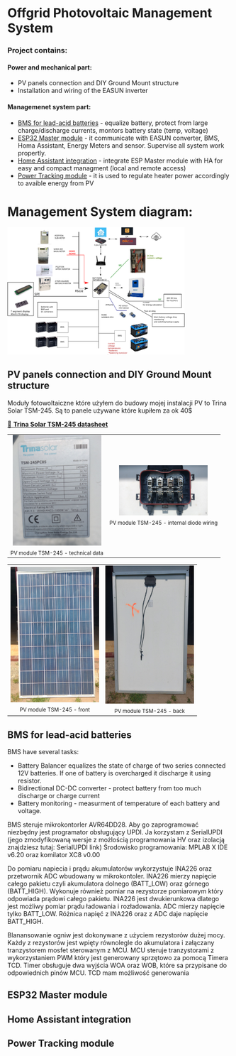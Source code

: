 # Offgrid Photovoltaic Management System 
 ### Project contains:
 #### Power and mechanical part:
 - PV panels connection and DIY Ground Mount structure 
 - Installation and wiring of the EASUN inverter
#### Managemenet system part:
- [BMS for lead-acid batteries](#bms-for-lead-acid-batteries) - equalize battery, protect from large charge/discharge currents, montors battery state (temp, voltage)
- [ESP32 Master module](#esp32-master-module) - it communicate with EASUN  converter, BMS, Homa Assistant, Energy Meters and sensor. Supervise all system work propertly.
- [Home Assistant integration](#home-assistant-integration) - integrate ESP Master module with HA for easy and compact managment (local and remote access)
- [Power Tracking module](#power-tracking-module) - it is used to regulate heater power accordingly to avaible energy from PV
  



# Management System diagram:

<a href="docs\PV_management_system_diagram.png"><img src="docs\PV_management_system_diagram.png" alt="System Diagram" style="width:400px"></a>


## PV panels connection and DIY Ground Mount structure 
Moduły fotowoltaiczne które użyłem do budowy mojej instalacji PV to Trina Solar TSM-245. Są to panele używane które kupiłem za ok 40$

[📄 **Trina Solar TSM-245 datasheet**](docs/datasheets/TSM-PC05_trinasolar.pdf)


<table>
  <tr>
    <td align="center">
      <a href="docs\photos\ground-mount-structure\solar-panel-technical-data.jpg">
        <img src="docs\photos\ground-mount-structure\solar-panel-technical-data.jpg" width="200">
      </a><br />
      <sub>PV module TSM-245 - technical data</sub>
    </td>
    <td align="center">
      <a href="docs\photos\ground-mount-structure\solar-panel-diodes.jpg">
        <img src="docs\photos\ground-mount-structure\solar-panel-diodes.jpg" width="200">
      </a><br />
      <sub>PV module TSM-245 - internal diode wiring</sub>
    </td>
  </tr>
</table>


<table>
  <tr>
    <td align="center">
      <a href="docs\photos\ground-mount-structure\solar-panel-front.jpg">
        <img src="docs\photos\ground-mount-structure\solar-panel-front.jpg" width="200">
      </a><br />
      <sub>PV module TSM-245 - front</sub>
    </td>
    <td align="center">
      <a href="docs\photos\ground-mount-structure\solar-panel-back.jpg">
        <img src="docs\photos\ground-mount-structure\solar-panel-back.jpg" width="200">
      </a><br />
      <sub>PV module TSM-245 - back</sub>
    </td>
  </tr>
</table>



## BMS for lead-acid batteries
BMS have several tasks:
- Battery Balancer equalizes the state of charge of two series connected 12V batteries. If one of battery is overcharged it discharge it using resistor.
- Bidirectional DC-DC converter - protect battery from too much discharge or charge current
- Battery monitoring - measurment of temperature of each battery and voltage.

BMS steruje mikrokontorler AVR64DD28. Aby go zaprogramować niezbędny jest programator obsługujący UPDI.
Ja korzystam z SerialUPDI (jego zmodyfikowaną wersje z możlością programowania HV oraz izolacją znajdziesz tutaj: SerialUPDI link)
Środowisko programowania: MPLAB X IDE v6.20 oraz komilator XC8 v0.00

Do pomiaru napiecia i prądu akumulatorów wykorzystuje INA226 oraz przetwornik ADC wbudowany w mikrokontoler.
INA226 mierzy napięcie całego pakietu czyli akumulatora dolnego (BATT_LOW) oraz górnego (BATT_HIGH). 
Wykonuje również pomiar na rezystorze pomiarowym który odpowiada prądowi całego pakietu. 
INA226 jest dwukierunkowa dlatego jest możliwy pomiar prądu ładowania i rozładowania.
ADC mierzy napięcie tylko BATT_LOW. Różnica napięć z INA226 oraz z ADC daje napięcie BATT_HIGH.

Blanansowanie ogniw jest dokonywane z użyciem rezystorów dużej mocy.
Każdy z rezystorów jest wpięty równolegle do akumulatora i załączany tranzystorem mosfet sterowanym z MCU.
MCU steruje tranzystorami z wykorzystaniem PWM który jest generowany sprzętowo za pomocą Timera TCD. 
Timer obsługuje dwa wyjścia WOA oraz WOB, które sa przypisane do odpowiednich pinów MCU.
TCD mam możliwość generowania




## ESP32 Master module

## Home Assistant integration

## Power Tracking module

